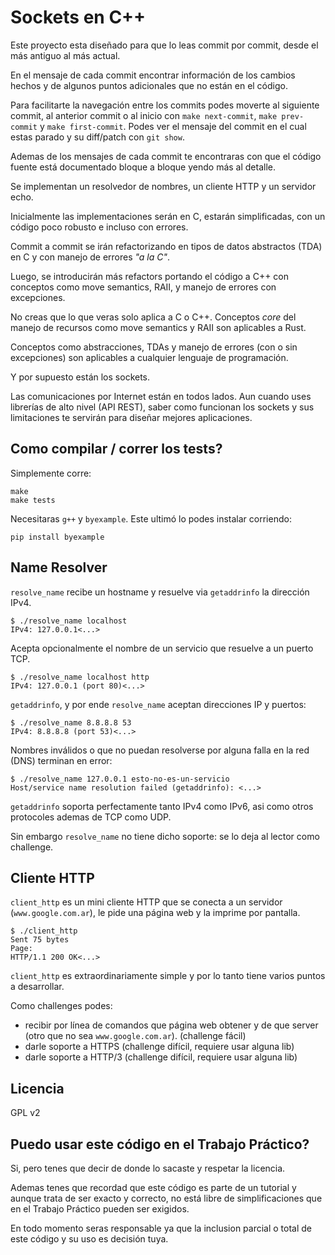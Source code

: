 # Sockets en C++

Este proyecto esta diseñado para que lo leas commit por commit, desde el
más antiguo al más actual.

En el mensaje de cada commit encontrar información de los cambios hechos
y de algunos puntos adicionales que no están en el código.

Para facilitarte la navegación entre los commits podes moverte al
siguiente commit, al anterior commit o al inicio con `make next-commit`,
`make prev-commit` y `make first-commit`. Podes ver el mensaje del
commit en el cual estas parado y su diff/patch con `git show`.

Ademas de los mensajes de cada commit te encontraras
con que el código fuente está documentado bloque a bloque yendo más al
detalle.

Se implementan un resolvedor de nombres, un
cliente HTTP y un servidor echo.

Inicialmente las implementaciones serán en C, estarán simplificadas,
con un código poco robusto e incluso con errores.

Commit a commit se irán refactorizando en tipos de datos abstractos
(TDA) en C y con manejo de errores *"a la C"*.

Luego, se introducirán más refactors portando el código a C++ con
conceptos como move semantics, RAII, y manejo de errores con excepciones.

No creas que lo que veras solo aplica a C o C++. Conceptos *core* del
manejo de recursos como move semantics y RAII son aplicables a Rust.

Conceptos como abstracciones, TDAs y manejo de errores (con o sin
excepciones) son aplicables a cualquier lenguaje de programación.

Y por supuesto están los sockets.

Las comunicaciones por Internet están en todos lados. Aun cuando uses
librerías de alto nivel (API REST), saber como funcionan los sockets y
sus limitaciones te servirán para diseñar mejores aplicaciones.

## Como compilar / correr los tests?

Simplemente corre:

```shell
make
make tests
```

Necesitaras `g++` y `byexample`. Este ultimó lo podes instalar
corriendo:

```shell
pip install byexample
```

## Name Resolver

`resolve_name` recibe un hostname y resuelve via `getaddrinfo` la
dirección IPv4.

```shell
$ ./resolve_name localhost
IPv4: 127.0.0.1<...>
```

Acepta opcionalmente el nombre de un servicio que resuelve a un puerto
TCP.

```shell
$ ./resolve_name localhost http
IPv4: 127.0.0.1 (port 80)<...>
```

`getaddrinfo`, y por ende `resolve_name` aceptan direcciones IP y
puertos:

```shell
$ ./resolve_name 8.8.8.8 53
IPv4: 8.8.8.8 (port 53)<...>
```

Nombres inválidos o que no puedan resolverse por alguna falla
en la red (DNS) terminan en error:

```shell
$ ./resolve_name 127.0.0.1 esto-no-es-un-servicio
Host/service name resolution failed (getaddrinfo): <...>
```

`getaddrinfo` soporta perfectamente tanto IPv4 como IPv6,
asi como otros protocoles ademas de TCP como UDP.

Sin embargo `resolve_name` no tiene dicho soporte: se lo deja
al lector como challenge.

## Cliente HTTP

`client_http` es un mini cliente HTTP que se conecta a un servidor
(`www.google.com.ar`), le pide una página web y la imprime por pantalla.

```shell
$ ./client_http
Sent 75 bytes
Page:
HTTP/1.1 200 OK<...>
```

`client_http` es extraordinariamente simple y por lo tanto tiene varios
puntos a desarrollar.

Como challenges podes:

 - recibir por línea de comandos que página web obtener y de que server
(otro que no sea `www.google.com.ar`). (challenge fácil)
 - darle soporte a HTTPS (challenge difícil, requiere usar alguna lib)
 - darle soporte a HTTP/3 (challenge difícil, requiere usar alguna lib)

## Licencia

GPL v2

## Puedo usar este código en el Trabajo Práctico?

Si, pero tenes que decir de donde lo sacaste y respetar la licencia.

Ademas tenes que recordad que este código es parte de un tutorial y
aunque trata de ser exacto y correcto, no está libre de simplificaciones
que en el Trabajo Práctico pueden ser exigidos.

En todo momento seras responsable ya que la inclusion parcial o total
de este código y su uso es decisión tuya.

